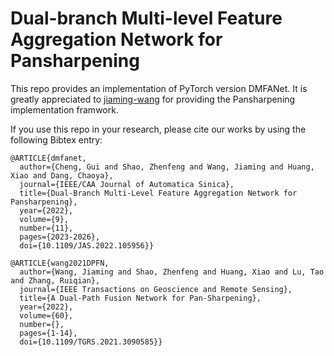 

#  Dual-branch Multi-level Feature Aggregation Network for Pansharpening
 
This repo provides an implementation of PyTorch version DMFANet. It is greatly appreciated to [jiaming-wang](https://github.com/jiaming-wang/DPFN) for providing the Pansharpening implementation framwork.

If you use this repo in your research, please cite our works by using the following Bibtex entry:  
```
@ARTICLE{dmfanet,
  author={Cheng, Gui and Shao, Zhenfeng and Wang, Jiaming and Huang, Xiao and Dang, Chaoya},
  journal={IEEE/CAA Journal of Automatica Sinica}, 
  title={Dual-Branch Multi-Level Feature Aggregation Network for Pansharpening}, 
  year={2022},
  volume={9},
  number={11},
  pages={2023-2026},
  doi={10.1109/JAS.2022.105956}}

@ARTICLE{wang2021DPFN,
  author={Wang, Jiaming and Shao, Zhenfeng and Huang, Xiao and Lu, Tao and Zhang, Ruiqian},
  journal={IEEE Transactions on Geoscience and Remote Sensing}, 
  title={A Dual-Path Fusion Network for Pan-Sharpening}, 
  year={2022},
  volume={60},
  number={},
  pages={1-14},
  doi={10.1109/TGRS.2021.3090585}}

```
